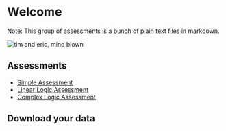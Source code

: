 # Welcome
Note: This group of assessments is a bunch of plain text files in markdown.

![tim and eric, mind blown](tim-and-eric-mind-blown.gif)

## Assessments
- [Simple Assessment](simple-assessment/index.md)
- [Linear Logic Assessment](linear-logic-assessment/index.md)
- [Complex Logic Assessment](complex-logic-assessment/index.md) 

## Download your data
<bucket data-database-name="ole-ghana-2016" data-output-options="csv,json" data-require-user-label="true"/>
